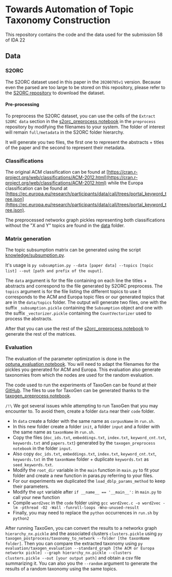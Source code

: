 # Towards Automation of Topic Taxonomy Construction

This repository contains the code and the data used for the submission 58 of IDA 22

## Data

### S2ORC

The S2ORC dataset used in this paper in the `20200705v1` version. 
Because even the parsed are too large to be stored on this repository, please refer to the [S2ORC repository](https://github.com/allenai/s2orc) to download the dataset. 

#### Pre-processing

To preprocess the S2ORC dataset, you can use the cells of the `Extract S2ORC data` section in the [s2orc_preprocess notebook](preprocess/s2orc_preprocess.ipynb) in the `preprocess` repository by modifying the filenames to your system. 
The folder of interest will remain `full/metadata` in the S2ORC folder hierarchy.  

It will generate you two files, the first one to represent the abstracts + titles of the paper and the second to represent their metadata. 

### Classifications

The original ACM classification can be found at [https://cran.r-project.org/web/classifications/ACM-2012.html](https://cran.r-project.org/web/classifications/ACM-2012.html) while the Europa classification can be found at [https://ec.europa.eu/research/participants/data/call/trees/portal_keyword_tree.json](https://ec.europa.eu/research/participants/data/call/trees/portal_keyword_tree.json). 

The preprocessed networkx graph pickles representing both classifications without the "X and Y" topics are found in the [data](data) folder. 

### Matrix generation

The topic subsumption matrix can be generated using the script [knowledge/subsumption.py](knowledge/subsumption.py). 

It's usage is `py subsumption.py --data [paper data] --topics [topic list] --out [path and prefix of the ouput]`. 

The `data` argument is for the file containing on each line the titles + abstracts and correspond to the file generated by S2ORC preprocess. 
The `topics` argument is for the file listing the different topics to use it corresponds to the ACM and Europa topic files or our generated topics that are in the `data/topics` folder. 
The output will generate two files, one with the suffix `_subsumption.pickle` containing the `Subsumption` object and one with the suffix `_vectorizer.pickle` containing the `CountVectorizer` used to process the abstracts. 

After that you can use the rest of the [s2orc_preprocess notebook](preprocess/s2orc_preprocess.ipynb) to generate the rest of the matrices. 

### Evaluation

The evaluation of the parameter optimization is done in the [optuna_evaluation notebook](evaluation/optuna_evaluation.ipynb). 
You will need to adapt the filenames for the pickles you generated for ACM and Europa. 
This evaluation also generate taxonomies from which the nodes are used for the random evaluation. 

The code used to run the experiments of TaxoGen can be found at their [GitHub](https://github.com/franticnerd/taxogen). 
The files to use for TaxoGen can be generated thanks to the [taxogen_preprocess notebook](preprocess/taxogen_preprocess.ipynb). 

`/!\` We got several issues while attempting to run TaxoGen that you may encounter to. 
To avoid them, create a folder `data` near their `code` folder. 
- In `data` create a folder with the same name as `corpusName` in `run.sh`. 
- In this new folder create a folder `init`, a folder `input` and a folder with the same name as `taxonName` in `run.sh`. 
- Copy the files (`doc_ids.txt`, `embeddings.txt`, `index.txt`, `keyword_cnt.txt`, `keywords.txt` and `papers.txt`) generated by the `taxogen_preprocess notebook` in the folder `input`. 
- Also copy `doc_ids.txt`, `embeddings.txt`, `index.txt`, `keyword_cnt.txt`, `keywords.txt` in the `taxonName` folder + duplicate `keywords.txt` as `seed_keywords.txt`. 
- Modify the `root_dir` variable in the `main` function in `main.py` to fit your folder and create a new function in paras.py referring to your files. 
- For our experiments we duplicated the `load_dblp_params_method` to keep their parameters. 
- Modify the `opt` variable after `if __name__ == '__main__':` in `main.py` to call your new function
- Compile `word2vec` in the `code` folder using `gcc word2vec.c -o word2vec -lm -pthread -O2 -Wall -funroll-loops -Wno-unused-result`
- Finally, you may need to replace the `python` occurrences in `run.sh` by `python2`

After running TaxoGen, you can convert the results to a networkx graph `hierarchy_nx.pickle` and the associated clusters `clusters.pickle` using `py taxogen_postprocess/taxonomy_to_network --folder [the taxonName folder]`. 
Then you can compare the extracted taxonomy using `py evaluation/taxogen_evaluation --standard_graph [the ACM or Europa networkx pickle] --graph hierarchy_nx.pickle --clusters clusters.pickle --out [your output path]` and obtain a csv file summarizing it. 
You can also you the `--random` argument to generate the results of a random taxonomy using the same topics. 

